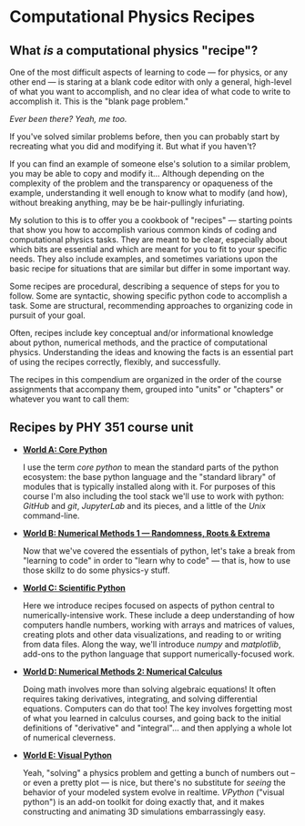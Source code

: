 # Computational Physics Recipes

## What _is_ a computational physics "recipe"?

One of the most difficult aspects of learning to code — for physics, or any other end — is staring at a blank code editor with only a general, high-level of what you want to accomplish, and no clear idea of what code to write to accomplish it. This is the "blank page problem."

_Ever been there? Yeah, me too._

If you've solved similar problems before, then you can probably start by recreating what you did and modifying it. But what if you haven't?

If you can find an example of someone else's solution to a similar problem, you may be able to copy and modify it… Although depending on the complexity of the problem and the transparency or opaqueness of the example, understanding it well enough to know what to modify (and how), without breaking anything, may be be hair-pullingly infuriating.

My solution to this is to offer you a cookbook of "recipes" — starting points that show you how to accomplish various common kinds of coding and computational physics tasks. They are meant to be clear, especially about which bits are essential and which are meant for you to fit to your specific needs. They also include examples, and sometimes variations upon the basic recipe for situations that are similar but differ in some important way.

Some recipes are procedural, describing a sequence of steps for you to follow. Some are syntactic, showing specific python code to accomplish a task. Some are structural, recommending approaches to organizing code in pursuit of your goal.

Often, recipes include key conceptual and/or informational knowledge about python, numerical methods, and the practice of computational physics. Understanding the ideas and knowing the facts is an essential part of using the recipes correctly, flexibly, and successfully.

The recipes in this compendium are organized in the order of the course assignments that accompany them, grouped into "units" or "chapters" or whatever you want to call them:

## Recipes by PHY 351 course unit


- [**World A: Core Python**](core/index.md)

    I use the term _core python_ to mean the standard parts of the python ecosystem: the base python language and the "standard library" of modules that is typically installed along with it. For purposes of this course I'm also including the tool stack we'll use to work with python: _GitHub_ and _git_, _JupyterLab_ and its pieces, and a little of the _Unix_ command-line.

- [**World B: Numerical Methods 1 — Randomness, Roots & Extrema**](num1/index.md)

    Now that we've covered the essentials of python, let's take a break from "learning to code" in order to "learn why to code" — that is, how to use those skillz to do some physics-y stuff.

- [**World C: Scientific Python**](scipy/index.md)

    Here we introduce recipes focused on aspects of python central to numerically-intensive work. These include a deep understanding of how computers handle numbers, working with arrays and matrices of values, creating plots and other data visualizations, and reading to or writing from data files. Along the way, we'll introduce _numpy_ and _matplotlib_, add-ons to the python language that support numerically-focused work.

- [**World D: Numerical Methods 2: Numerical Calculus**](num2/index.md)

    Doing math involves more than solving algebraic equations! It often requires taking derivatives, integrating, and solving differential equations. Computers can do that too! The key involves forgetting most of what you learned in calculus courses, and going back to the initial definitions of "derivative" and "integral"… and then applying a whole lot of numerical cleverness.

- [**World E: Visual Python**](visual/index.md)

    Yeah, "solving" a physics problem and getting a bunch of numbers out – or even a pretty plot — is nice, but there's no substitute for _seeing_ the behavior of your modeled system evolve in realtime. _VPython_ ("visual python") is an add-on toolkit for doing exactly that, and it makes constructing and animating 3D simulations embarrassingly easy.

